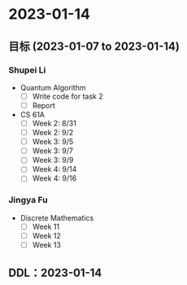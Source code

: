 
# 2023-01-14
## 目标 (2023-01-07 to 2023-01-14)
### Shupei Li
- Quantum Algorithm
    - [ ] Write code for task 2
    - [ ] Report
- CS 61A
    - [ ] Week 2: 8/31
    - [ ] Week 2: 9/2
    - [ ] Week 3: 9/5
    - [ ] Week 3: 9/7
    - [ ] Week 3: 9/9
    - [ ] Week 4: 9/14
    - [ ] Week 4: 9/16

### Jingya Fu
- Discrete Mathematics
    - [ ] Week 11
    - [ ] Week 12
    - [ ] Week 13

## DDL：2023-01-14
